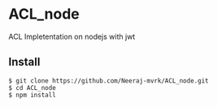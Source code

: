 # ACL_node
ACL Impletentation on nodejs with jwt 
## Install

    $ git clone https://github.com/Neeraj-mvrk/ACL_node.git
    $ cd ACL_node
    $ npm install
